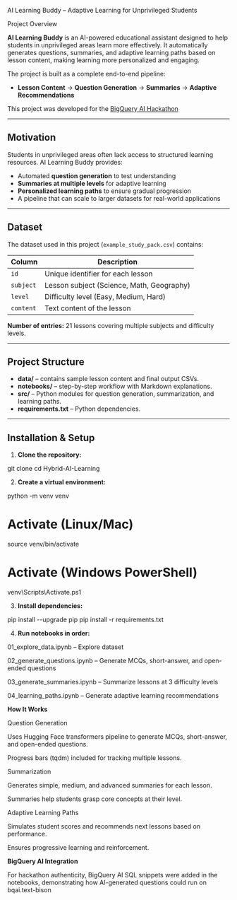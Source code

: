 AI Learning Buddy – Adaptive Learning for Unprivileged Students

Project Overview

**AI Learning Buddy** is an AI-powered educational assistant designed to help students in unprivileged areas learn more effectively. It automatically generates questions, summaries, and adaptive learning paths based on lesson content, making learning more personalized and engaging.

The project is built as a complete end-to-end pipeline:

- **Lesson Content** → **Question Generation** → **Summaries** → **Adaptive Recommendations**

This project was developed for the [BigQuery AI Hackathon](https://www.kaggle.com/competitions/bigquery-ai-hackathon)

---

## Motivation

Students in unprivileged areas often lack access to structured learning resources. AI Learning Buddy provides:

- Automated **question generation** to test understanding  
- **Summaries at multiple levels** for adaptive learning  
- **Personalized learning paths** to ensure gradual progression  
- A pipeline that can scale to larger datasets for real-world applications

---

## Dataset

The dataset used in this project (`example_study_pack.csv`) contains:

| Column | Description |
|--------|-------------|
| `id` | Unique identifier for each lesson |
| `subject` | Lesson subject (Science, Math, Geography) |
| `level` | Difficulty level (Easy, Medium, Hard) |
| `content` | Text content of the lesson |

**Number of entries:** 21 lessons covering multiple subjects and difficulty levels.

---

## Project Structure


- **data/** – contains sample lesson content and final output CSVs.  
- **notebooks/** – step-by-step workflow with Markdown explanations.  
- **src/** – Python modules for question generation, summarization, and learning paths.  
- **requirements.txt** – Python dependencies.  

---

## Installation & Setup

1. **Clone the repository:**

git clone <your-repo-url>
cd Hybrid-AI-Learning


2. **Create a virtual environment:**

python -m venv venv
# Activate (Linux/Mac)
source venv/bin/activate
# Activate (Windows PowerShell)
venv\Scripts\Activate.ps1


3. **Install dependencies:**

pip install --upgrade pip
pip install -r requirements.txt


4. **Run notebooks in order:**

01_explore_data.ipynb – Explore dataset

02_generate_questions.ipynb – Generate MCQs, short-answer, and open-ended questions

03_generate_summaries.ipynb – Summarize lessons at 3 difficulty levels

04_learning_paths.ipynb – Generate adaptive learning recommendations



**How It Works**

Question Generation

Uses Hugging Face transformers pipeline to generate MCQs, short-answer, and open-ended questions.

Progress bars (tqdm) included for tracking multiple lessons.

Summarization

Generates simple, medium, and advanced summaries for each lesson.

Summaries help students grasp core concepts at their level.

Adaptive Learning Paths

Simulates student scores and recommends next lessons based on performance.

Ensures progressive learning and reinforcement.


**BigQuery AI Integration**

For hackathon authenticity, BigQuery AI SQL snippets were added in the notebooks, demonstrating how AI-generated questions could run on bqai.text-bison


